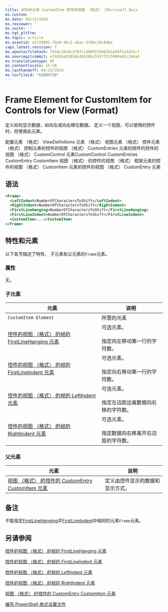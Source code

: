 ```yaml
---
title: 对的帧元素 CustomItem 控件的视图 （格式） |Microsoft Docs
ms.custom: ''
ms.date: 09/13/2016
ms.reviewer: ''
ms.suite: ''
ms.tgt_pltfrm: ''
ms.topic: article
ms.assetid: a5729091-78a9-4bc1-abac-210bc20c6dbe
caps.latest.revision: 7
ms.openlocfilehash: f93dc20a9c5f87c14605578062b1e60f5a3d25cf
ms.sourcegitcommit: e7445ba8203da304286c591ff513900ad1c244a4
ms.translationtype: MT
ms.contentlocale: zh-CN
ms.lasthandoff: 04/23/2019
ms.locfileid: "62065710"
---
```

# <a name="frame-element-for-customitem-for-controls-for-view-format"></a>Frame Element for CustomItem for Controls for View (Format)

定义如何显示数据，如向左或向右移位数据。 定义一个视图，可以使用的控件时，将使用此元素。

配置元素 （格式） ViewDefinitions 元素 （格式） 视图元素 （格式） 控件元素 （格式） 控制元素的控件的视图 （格式） CustomEntries 元素的控件的控件的视图 （格式） CustomControl 元素CustomControl CustomEntries CustomEntry CustomItem 视图 （格式） 的控件的视图 （格式） 框架元素的控件的视图 （格式） CustomItem 元素的控件的视图 （格式） CustomEntry 元素

## <a name="syntax"></a>语法

```xml
<Frame>
  <LeftIndent>NumberOfCharactersToShift</LeftIndent>
  <RightIndent>NumberOfCharactersToShift</RightIndent>
  <FirstLineHanging>NumberOfCharactersToShift</FirstLineHanging>
  <FirstLineIndent>NumberOfCharactersToShift</FirstLineIndent>
  <CustomItem>...</CustomItem>
</Frame>
```

## <a name="attributes-and-elements"></a>特性和元素

以下各节描述了特性、 子元素和父元素的`Frame`元素。

### <a name="attributes"></a>属性

无。

### <a name="child-elements"></a>子元素

|元素|说明|
|-------------|-----------------|
|`CustomItem Element`|所需的元素|
|[控件的视图 （格式） 的帧的 FirstLineHanging 元素](./firstlinehanging-element-for-frame-for-controls-for-view-format.md)|可选元素。<br /><br /> 指定向左移动第一行的字符数。|
|[控件的视图 （格式） 的帧的 FirstLineIndent 元素](./firstlineindent-element-for-frame-for-controls-for-view-format.md)|可选元素。<br /><br /> 指定向右移动第一行的字符数。|
|[控件的视图 （格式） 的帧的 LeftIndent 元素](./leftindent-element-for-frame-for-controls-for-view-format.md)|可选元素。<br /><br /> 指定左边距远离数据向右移的字符数。|
|[控件的视图 （格式） 的帧的 RightIndent 元素](./rightindent-element-for-frame-for-controls-for-view-format.md)|可选元素。<br /><br /> 指定数据向右移离开右边距的字符数。|

### <a name="parent-elements"></a>父元素

|元素|说明|
|-------------|-----------------|
|[视图 （格式） 的控件的 CustomEntry CustomItem 元素](./customitem-element-for-customentry-for-controls-for-view-format.md)|定义由控件显示的数据和显示方式。|

## <a name="remarks"></a>备注

不能指定[FirstLineHanging](./firstlinehanging-element-for-frame-for-controls-for-view-format.md)并[FirstLineIndent](./firstlineindent-element-for-frame-for-controls-for-view-format.md)中相同的元素`Frame`元素。

## <a name="see-also"></a>另请参阅

[控件的视图 （格式） 的帧的 FirstLineHanging 元素](./firstlinehanging-element-for-frame-for-controls-for-view-format.md)

[控件的视图 （格式） 的帧的 FirstLineIndent 元素](./firstlineindent-element-for-frame-for-controls-for-view-format.md)

[控件的视图 （格式） 的帧的 LeftIndent 元素](./leftindent-element-for-frame-for-controls-for-view-format.md)

[控件的视图 （格式） 的帧的 RightIndent 元素](./rightindent-element-for-frame-for-controls-for-view-format.md)

[视图 （格式） 的控件的 CustomEntry CustomItem 元素](./customitem-element-for-customentry-for-controls-for-view-format.md)

[编写 PowerShell 格式设置文件](./writing-a-powershell-formatting-file.md)
